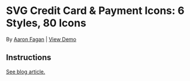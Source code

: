 # SVG Credit Card & Payment Icons: 6 Styles, 80 Icons
By [Aaron Fagan](https://www.aaronfagan.ca/) | [View Demo](https://cdn.aaronfagan.ca/demo/graphics/svg-credit-card-payment-icons/)

## Instructions
[See blog article.](https://www.aaronfagan.ca/blog/2017/how-to-configure-aws-lambda-to-automatically-set-cache-control-headers-on-s3-objects/)
